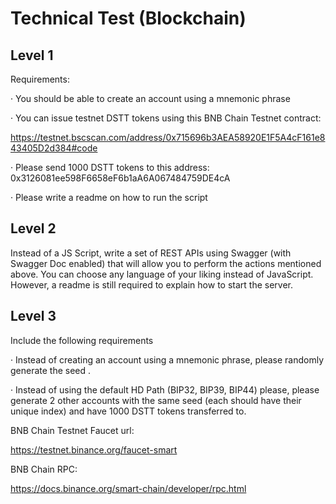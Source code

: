 # Technical Test (Blockchain)
## Level 1

Requirements:

·         You should be able to create an account using a mnemonic phrase

·         You can issue testnet DSTT tokens using this BNB Chain Testnet contract:

https://testnet.bscscan.com/address/0x715696b3AEA58920E1F5A4cF161e843405D2d384#code

 

·         Please send 1000 DSTT tokens to this address: 0x3126081ee598F6658eF6b1aA6A067484759DE4cA

·         Please write a readme on how to run the script

 


## Level 2

Instead of a JS Script, write a set of REST APIs using Swagger (with Swagger Doc enabled) that will allow you to perform the actions mentioned above. You can choose any language of your liking instead of JavaScript. However, a readme is still required to explain how to start the server.


## Level 3

Include the following requirements

 

·         Instead of creating an account using a mnemonic phrase, please randomly generate the seed .

·         Instead of using the default HD Path (BIP32, BIP39, BIP44) please, please generate 2 other accounts with the same seed (each should have their unique index) and have 1000 DSTT tokens transferred to.

 

 

BNB Chain Testnet Faucet url:

https://testnet.binance.org/faucet-smart


BNB Chain RPC:

https://docs.binance.org/smart-chain/developer/rpc.html

